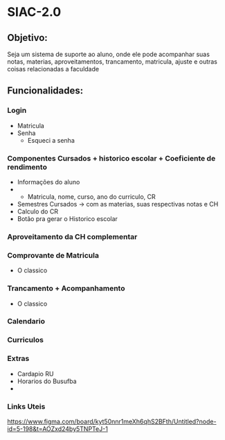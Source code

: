 # SIAC-2.0

## Objetivo:

Seja um sistema de suporte ao aluno, onde ele pode acompanhar suas notas, materias, aproveitamentos, trancamento, matricula, ajuste e outras coisas relacionadas a faculdade

## Funcionalidades:

### Login
- Matricula
- Senha
  - Esqueci a senha
### Componentes Cursados + historico escolar + Coeficiente de rendimento
- Informações do aluno
- - Matricula, nome, curso, ano do curriculo, CR
- Semestres Cursados -> com as materias, suas respectivas notas e CH
- Calculo do CR
- Botão pra gerar o Historico escolar

### Aproveitamento da CH complementar
### Comprovante de Matricula
- O classico
  
### Trancamento + Acompanhamento
- O classico
  
### Calendario

### Curriculos 

### Extras
- Cardapio RU
- Horarios do Busufba
- 
### Links Uteis


https://www.figma.com/board/kyt50nnr1meXh6qhS2BFth/Untitled?node-id=5-198&t=AOZxd24by5TNPTeJ-1
